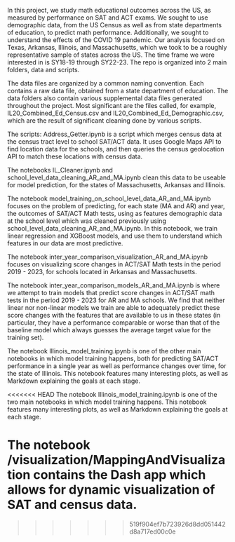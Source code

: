 In this project, we study math educational outcomes across the US, as measured by performance on SAT and ACT exams. 
We sought to use demographic data, from the US Census as well as from state departments of education, to predict math performance. Additionally, we sought to understand the effects of the COVID 19 pandemic. 
Our analysis focused on Texas, Arkansas, Illinois, and Massachusetts, which we took to be a roughly representative sample of states across the US. The time frame we were interested in is SY18-19 through SY22-23.
The repo is organized into 2 main folders, data and scripts.

The data files are organized by a common naming convention. Each contains a raw data file, obtained from a state department of education. The data folders also contain various supplemental data files generated throughout the project. Most significant are the files called, for example, IL20_Combined_Ed_Census.csv and IL20_Combined_Ed_Demographic.csv, which are the result of significant cleaning done by various scripts. 

The scripts: 
Address_Getter.ipynb is a script which merges census data at the census tract level to school SAT/ACT data. It uses Google Maps API to find location data for the schools, and then queries the census geolocation API to match these locations with census data.

The notebooks IL_Cleaner.ipynb and school_level_data_cleaning_AR_and_MA.ipynb clean this data to be useable for model prediction, for the states of Massachusetts, Arkansas and Illinois.

The notebook model_training_on_school_level_data_AR_and_MA.ipynb focuses on the problem of predicting, for each state (MA and AR) and year, the outcomes of SAT/ACT Math tests, using as features demographic data at the school level which was cleaned previously using school_level_data_cleaning_AR_and_MA.ipynb. In this notebook, we train linear regression and XGBoost models, and use them to understand which features in our data are most predictive.

The notebook inter_year_comparison_visualization_AR_and_MA.ipynb focuses on visualizing score changes in ACT/SAT Math tests in the period 2019 - 2023, for schools located in Arkansas and Massachusetts.

The notebook inter_year_comparison_models_AR_and_MA.ipynb is where we attempt to train models that predict score changes in ACT/SAT math tests in the period 2019 - 2023 for AR and MA schools. We find that neither linear nor non-linear models we train are able to adequately predict these score changes with the features that are available to us in these states (in particular, they have a performance comparable or worse than that of the baseline model which always guesses the average target value for the training set). 

The notebook Illinois_model_training.ipynb is one of the other main notebooks in which model training happens, both for predicting SAT/ACT performance in a single year as well as performance changes over time, for the state of Illinois. This notebook features many interesting plots, as well as Markdown explaining the goals at each stage. 

<<<<<<< HEAD
The notebook Illinois_model_training.ipynb is one of the two main notebooks in which model training happens. This notebook features many interesting plots, as well as Markdown explaining the goals at each stage. 

The notebook /visualization/MappingAndVisualization contains the Dash app which allows for dynamic visualization of SAT and census data.
=======
>>>>>>> 519f904ef7b723926d8dd051442d8a717ed00c0e

